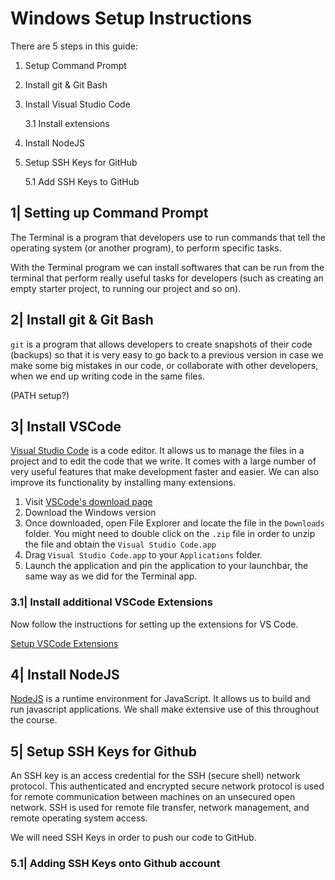 # Windows Setup Instructions

There are 5 steps in this guide:

1. Setup Command Prompt
2. Install git & Git Bash
3. Install Visual Studio Code

   3.1 Install extensions

4. Install NodeJS
5. Setup SSH Keys for GitHub

   5.1 Add SSH Keys to GitHub

## 1| Setting up Command Prompt

The Terminal is a program that developers use to run commands that tell the operating system (or another program), to perform specific tasks.

With the Terminal program we can install softwares that can be run from the terminal that perform really useful tasks for developers (such as creating an empty starter project, to running our project and so on).

## 2| Install git & Git Bash

`git` is a program that allows developers to create snapshots of their code (backups) so that it is very easy to go back to a previous version in case we make some big mistakes in our code, or collaborate with other developers, when we end up writing code in the same files.

(PATH setup?)

## 3| Install VSCode

[Visual Studio Code](https://code.visualstudio.com) is a code editor. It allows us to manage the files in a project and to edit the code that we write. It comes with a large number of very useful features that make development faster and easier. We can also improve its functionality by installing many extensions.

1. Visit [VSCode's download page](https://code.visualstudio.com/download)
2. Download the Windows version
3. Once downloaded, open File Explorer and locate the file in the `Downloads` folder. You might need to double click on the `.zip` file in order to unzip the file and obtain the `Visual Studio Code.app`
4. Drag `Visual Studio Code.app` to your `Applications` folder.
5. Launch the application and pin the application to your launchbar, the same way as we did for the Terminal app.

### 3.1| Install additional VSCode Extensions

Now follow the instructions for setting up the extensions for VS Code.

[Setup VSCode Extensions](vscode-setup-instructions.md)

## 4| Install NodeJS

[NodeJS](https://nodejs.org/en/) is a runtime environment for JavaScript. It allows us to build and run javascript applications. We shall make extensive use of this throughout the course.

## 5| Setup SSH Keys for Github

An SSH key is an access credential for the SSH (secure shell) network protocol. This authenticated and encrypted secure network protocol is used for remote communication between machines on an unsecured open network. SSH is used for remote file transfer, network management, and remote operating system access.

We will need SSH Keys in order to push our code to GitHub.

### 5.1| Adding SSH Keys onto Github account
